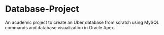 # Database-Project
An academic project to create an Uber database from scratch using MySQL commands and database visualization in Oracle Apex.
